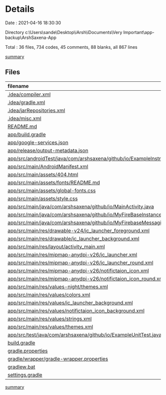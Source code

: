 # Details

Date : 2021-04-16 18:30:30

Directory c:\Users\sande\Desktop\iArsh\iDocuments\Very Important\app-backup\ArshSaxena-App

Total : 36 files,  734 codes, 45 comments, 88 blanks, all 867 lines

[summary](results.md)

## Files
| filename | language | code | comment | blank | total |
| :--- | :--- | ---: | ---: | ---: | ---: |
| [.idea/compiler.xml](/.idea/compiler.xml) | XML | 6 | 0 | 0 | 6 |
| [.idea/gradle.xml](/.idea/gradle.xml) | XML | 23 | 0 | 0 | 23 |
| [.idea/jarRepositories.xml](/.idea/jarRepositories.xml) | XML | 25 | 0 | 0 | 25 |
| [.idea/misc.xml](/.idea/misc.xml) | XML | 9 | 0 | 0 | 9 |
| [README.md](/README.md) | Markdown | 2 | 0 | 1 | 3 |
| [app/build.gradle](/app/build.gradle) | Groovy | 43 | 3 | 9 | 55 |
| [app/google-services.json](/app/google-services.json) | JSON | 39 | 0 | 0 | 39 |
| [app/release/output-metadata.json](/app/release/output-metadata.json) | JSON | 18 | 0 | 0 | 18 |
| [app/src/androidTest/java/com/arshsaxena/github/io/ExampleInstrumentedTest.java](/app/src/androidTest/java/com/arshsaxena/github/io/ExampleInstrumentedTest.java) | Java | 15 | 6 | 5 | 26 |
| [app/src/main/AndroidManifest.xml](/app/src/main/AndroidManifest.xml) | XML | 37 | 0 | 2 | 39 |
| [app/src/main/assets/404.html](/app/src/main/assets/404.html) | HTML | 24 | 0 | 2 | 26 |
| [app/src/main/assets/fonts/README.md](/app/src/main/assets/fonts/README.md) | Markdown | 9 | 0 | 8 | 17 |
| [app/src/main/assets/global-fonts.css](/app/src/main/assets/global-fonts.css) | CSS | 36 | 0 | 1 | 37 |
| [app/src/main/assets/style.css](/app/src/main/assets/style.css) | CSS | 31 | 0 | 0 | 31 |
| [app/src/main/java/com/arshsaxena/github/io/MainActivity.java](/app/src/main/java/com/arshsaxena/github/io/MainActivity.java) | Java | 88 | 0 | 12 | 100 |
| [app/src/main/java/com/arshsaxena/github/io/MyFireBaseInstanceIDService.java](/app/src/main/java/com/arshsaxena/github/io/MyFireBaseInstanceIDService.java) | Java | 12 | 0 | 6 | 18 |
| [app/src/main/java/com/arshsaxena/github/io/MyFirebaseMessagingService.java](/app/src/main/java/com/arshsaxena/github/io/MyFirebaseMessagingService.java) | Java | 32 | 1 | 8 | 41 |
| [app/src/main/res/drawable-v24/ic_launcher_foreground.xml](/app/src/main/res/drawable-v24/ic_launcher_foreground.xml) | XML | 30 | 0 | 0 | 30 |
| [app/src/main/res/drawable/ic_launcher_background.xml](/app/src/main/res/drawable/ic_launcher_background.xml) | XML | 74 | 0 | 1 | 75 |
| [app/src/main/res/layout/activity_main.xml](/app/src/main/res/layout/activity_main.xml) | XML | 15 | 0 | 2 | 17 |
| [app/src/main/res/mipmap-anydpi-v26/ic_launcher.xml](/app/src/main/res/mipmap-anydpi-v26/ic_launcher.xml) | XML | 5 | 0 | 0 | 5 |
| [app/src/main/res/mipmap-anydpi-v26/ic_launcher_round.xml](/app/src/main/res/mipmap-anydpi-v26/ic_launcher_round.xml) | XML | 5 | 0 | 0 | 5 |
| [app/src/main/res/mipmap-anydpi-v26/notifictaion_icon.xml](/app/src/main/res/mipmap-anydpi-v26/notifictaion_icon.xml) | XML | 5 | 0 | 0 | 5 |
| [app/src/main/res/mipmap-anydpi-v26/notifictaion_icon_round.xml](/app/src/main/res/mipmap-anydpi-v26/notifictaion_icon_round.xml) | XML | 5 | 0 | 0 | 5 |
| [app/src/main/res/values-night/themes.xml](/app/src/main/res/values-night/themes.xml) | XML | 11 | 5 | 0 | 16 |
| [app/src/main/res/values/colors.xml](/app/src/main/res/values/colors.xml) | XML | 13 | 0 | 0 | 13 |
| [app/src/main/res/values/ic_launcher_background.xml](/app/src/main/res/values/ic_launcher_background.xml) | XML | 4 | 0 | 0 | 4 |
| [app/src/main/res/values/notifictaion_icon_background.xml](/app/src/main/res/values/notifictaion_icon_background.xml) | XML | 4 | 0 | 0 | 4 |
| [app/src/main/res/values/strings.xml](/app/src/main/res/values/strings.xml) | XML | 3 | 0 | 0 | 3 |
| [app/src/main/res/values/themes.xml](/app/src/main/res/values/themes.xml) | XML | 11 | 5 | 0 | 16 |
| [app/src/test/java/com/arshsaxena/github/io/ExampleUnitTest.java](/app/src/test/java/com/arshsaxena/github/io/ExampleUnitTest.java) | Java | 9 | 5 | 3 | 17 |
| [build.gradle](/build.gradle) | Groovy | 20 | 3 | 3 | 26 |
| [gradle.properties](/gradle.properties) | Properties | 3 | 16 | 0 | 19 |
| [gradle/wrapper/gradle-wrapper.properties](/gradle/wrapper/gradle-wrapper.properties) | Properties | 5 | 1 | 1 | 7 |
| [gradlew.bat](/gradlew.bat) | Batch | 61 | 0 | 24 | 85 |
| [settings.gradle](/settings.gradle) | Groovy | 2 | 0 | 0 | 2 |

[summary](results.md)